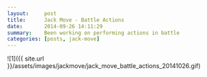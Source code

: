 ```yaml
---
layout:     post
title:      Jack Move - Battle Actions
date:       2014-09-26 14:11:29
summary:    Been working on performing actions in battle
categories: [posts, jack-move]
---
```


![1]({{ site.url }}/assets/images/jackmove/jack_move_battle_actions_20141026.gif)